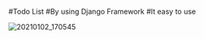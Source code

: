 #Todo List
#By using Django Framework
#It easy to use 



![20210102_170545](https://user-images.githubusercontent.com/65593381/138010339-fd240adf-0cdc-40b0-862f-dd9a4aeaf6ad.jpg)
